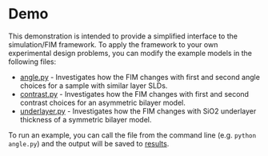 # Demo
This demonstration is intended to provide a simplified interface to the simulation/FIM framework. To apply the framework to your own experimental design problems, you can modify the example models in the following files:
* [angle.py](/demo/angle.py) - Investigates how the FIM changes with first and second angle choices for a sample with similar layer SLDs.
* [contrast.py](/demo/contrast.py) - Investigates how the FIM changes with first and second contrast choices for an asymmetric bilayer model.
* [underlayer.py](/demo/underlayer.py) - Investigates how the FIM changes with SiO2 underlayer thickness of a symmetric bilayer model.

To run an example, you can call the file from the command line (e.g. ```python angle.py```) and the output will be saved to [results](/demo/results).
